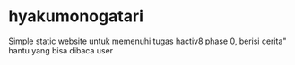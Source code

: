 # hyakumonogatari
Simple static website untuk memenuhi tugas hactiv8 phase 0, berisi cerita" hantu yang bisa dibaca user
